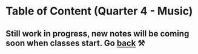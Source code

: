 # Table of Content (Quarter 4 - Music)

## Still work in progress, new notes will be coming soon when classes start. Go [back](./index.md) ⚒️